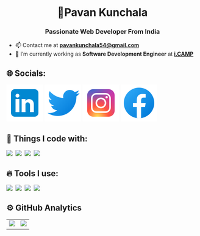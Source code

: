 <h1 align="center">💫Pavan Kunchala</h1>
<h3 align="center">Passionate Web Developer From India</h3>

- 📫 Contact me at **pavankunchala54@gmail.com**
- 🧠 I’m currently working as **Software Development Engineer** at **[i.CAMP](https://i.camp/)**

## 🌐 Socials:
[![LinkedIn](./linkedin.svg)](https://www.linkedin.com/in/pavankunchala00/) [![Twitter](./twitter.svg)](https://twitter.com/PavanKunchala4) [![Instagram](./instagram.svg)](https://www.instagram.com/ipavan_teja/) [![Facebook](./facebook.svg)](https://www.facebook.com/profile.php?id=100072757071269) 



<!--## 💻 Tech Stack:
![C](https://img.shields.io/badge/c-%2300599C.svg?style=for-the-badge&logo=c&logoColor=white) ![HTML5](https://img.shields.io/badge/html5-%23E34F26.svg?style=for-the-badge&logo=html5&logoColor=white) ![CSS3](https://img.shields.io/badge/css3-%231572B6.svg?style=for-the-badge&logo=css3&logoColor=white)  ![JavaScript](https://img.shields.io/badge/javascript-%23323330.svg?style=for-the-badge&logo=javascript&logoColor=%23F7DF1E)
-->
## 🎯 Things I code with:
<span><img src="https://cdn.jsdelivr.net/gh/devicons/devicon@latest/icons/html5/html5-original.svg" width="35px"></span>&nbsp;
<span><img src="https://cdn.jsdelivr.net/gh/devicons/devicon@latest/icons/css3/css3-original.svg" width="35px"></span>&nbsp;
<span><img src="https://cdn.jsdelivr.net/gh/devicons/devicon/icons/c/c-original.svg" width="40px"></span>&nbsp;
<span><img src="https://cdn.jsdelivr.net/gh/devicons/devicon@latest/icons/javascript/javascript-original.svg" width="40px"></span>&nbsp;

## 🔥 Tools I use:
<span><img src="https://cdn.jsdelivr.net/gh/devicons/devicon/icons/npm/npm-original-wordmark.svg" width="35px"></span>&nbsp;
<span><img src="https://cdn.jsdelivr.net/gh/devicons/devicon/icons/vscode/vscode-original.svg" width="35px"></span>&nbsp;
<span><img src="https://cdn.jsdelivr.net/gh/devicons/devicon@latest/icons/git/git-plain.svg" width="35px"></span>&nbsp;
<span><img src="https://avatars.githubusercontent.com/u/10251060?s=200&v=4" width="35px"></span>&nbsp;

## ⚙️ GitHub Analytics

<table style="border: none;">
  <tr>
    <td style="border: none;">
      <a href="https://github.com/ipavanteja">
        <img height="170em" src="https://github-readme-stats-eight-theta.vercel.app/api?username=ipavanteja&show_icons=true&theme=algolia&include_all_commits=true&count_private=true"/>
      </a>
    </td>
    <td style="border: none;">
      <a href="https://github.com/ipavanteja">
        <img height="170em" src="https://github-readme-stats-eight-theta.vercel.app/api/top-langs/?username=ipavanteja&layout=compact&langs_count=8&theme=algolia&include_all_commits=true&count_private=true"/>
      </a>
    </td>
  </tr>
</table>

